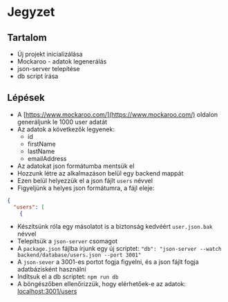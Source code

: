 # Jegyzet

## Tartalom

- Új projekt inicializálása
- Mockaroo - adatok legenerálás
- json-server telepítése
- db script írása

## Lépések

- A [https://www.mockaroo.com/](https://www.mockaroo.com/) oldalon generáljunk le 1000 user adatát
- Az adatok a következők legyenek:
  - id
  - firstName
  - lastName
  - emailAddress
- Az adatokat json formátumba mentsük el
- Hozzunk létre az alkalmazáson belül egy backend mappát
- Ezen belül helyezzük el a json fájlt `users` névvel
- Figyeljünk a helyes json formátumra, a fájl eleje:

```json
{
  "users": [
    {
```

- Készítsünk róla egy másolatot is a biztonság kedvéért `user.json.bak` névvel
- Telepítsük a `json-server` csomagot
- A `package.json` fájlba írjunk egy új scriptet: `"db": "json-server --watch backend/database/users.json --port 3001"`
- A `json-sever` a 3001-es portot fogja figyelni, és a json fájlt fogja adatbázisként használni
- Indítsuk el a db scriptet: `npm run db`
- A böngészőben ellenőrizzük, hogy elérhetőek-e az adatok: [localhost:3001/users](localhost:3001/users)
